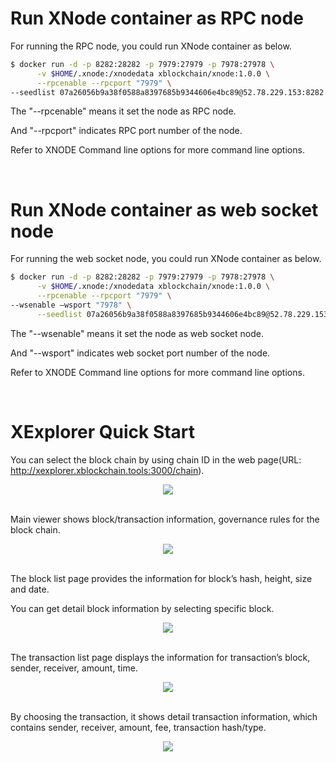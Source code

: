 # Run XNode container as RPC node

For running the RPC node, you could run XNode container as below.

```bash
$ docker run -d -p 8282:28282 -p 7979:27979 -p 7978:27978 \
      -v $HOME/.xnode:/xnodedata xblockchain/xnode:1.0.0 \
      --rpcenable --rpcport "7979" \
--seedlist 07a26056b9a38f0588a8397685b9344606e4bc89@52.78.229.153:8282
```

The "--rpcenable" means it set the node as RPC node.

And "--rpcport" indicates RPC port number of the node.




Refer to XNODE Command line options for more command line options.

</br>






# Run XNode container as web socket node

For running the web socket node, you could run XNode container as below.

```bash
$ docker run -d -p 8282:28282 -p 7979:27979 -p 7978:27978 \
      -v $HOME/.xnode:/xnodedata xblockchain/xnode:1.0.0 \
      --rpcenable --rpcport "7979" \
--wsenable –wsport "7978" \
      --seedlist 07a26056b9a38f0588a8397685b9344606e4bc89@52.78.229.153:8282
```

The "--wsenable" means it set the node as web socket node.

And "--wsport" indicates web socket port number of the node.




Refer to XNODE Command line options for more command line options.

</br>

# XExplorer Quick Start

You can select the block chain by using chain ID in the web page(URL: http://xexplorer.xblockchain.tools:3000/chain).


<p align="center">
<img src="./images/blockchain_list.png">
</br>
</br>

Main viewer shows block/transaction information, governance rules for the block chain.


<p align="center">
<img src="./images/main_viewer.png">
</br>
</br>

The block list page provides the information for block’s hash, height, size and date.

You can get detail block information by selecting specific block.


<p align="center">
<img src="./images/block_list.png">
</br>
</br>

The transaction list page displays the information for transaction’s block, sender, receiver, amount, time.


<p align="center">
<img src="./images/transaction_list.png">
</br>
</br>

By choosing the transaction, it shows detail transaction information, which contains sender, receiver, amount, fee, transaction hash/type.


<p align="center">
<img src="./images/detail_transaction_viewer.png">
</br>

